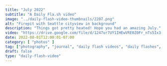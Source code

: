 ```yaml
---
title: "July 2022"
subtitle: "A Daily Fla.sh video"
image: "../daily-flash-video-thumbnails/2207.png"
alt: "Firepit with Seattle cityview in background"
description: "Things got pretty heated! Hope you had an amazing July."
video: "https://drive.google.com/file/d/1247ur7UY1IHEwVRE0Z0Fr_nTs5Ix3-jz/preview"
date: 2022-08-01T12:00:01-07:00
category: [ "photos" ]
tag: ["photography", "journal", "daily flash videos", "daily flashes", "videos" ]
draft: false
type: "daily-flash-video"
---
```


